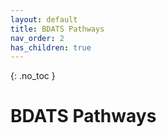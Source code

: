 ```yaml
---
layout: default
title: BDATS Pathways
nav_order: 2
has_children: true
---
```


{: .no_toc }

#  BDATS Pathways

